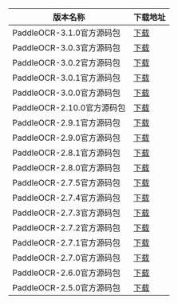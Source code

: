 <table>
<thead><tr><th>版本名称</th><th>下载地址</th></tr></thead>
<tbody>
<tr><td>PaddleOCR-3.1.0官方源码包</td><td><a href="https://mbd.pub/o/bread/YZWVlJtvZg==">下载</a></td></tr>
<tr><td>PaddleOCR-3.0.3官方源码包</td><td><a href="https://mbd.pub/o/bread/YZWVlJtvZQ==">下载</a></td></tr>
<tr><td>PaddleOCR-3.0.2官方源码包</td><td><a href="https://mbd.pub/o/bread/YZWVlJtvZA==">下载</a></td></tr>
<tr><td>PaddleOCR-3.0.1官方源码包</td><td><a href="https://mbd.pub/o/bread/YZWUlZZtZA==">下载</a></td></tr>
<tr><td>PaddleOCR-3.0.0官方源码包</td><td><a href="https://mbd.pub/o/bread/YZWTm5xvZw==">下载</a></td></tr>
<tr><td>PaddleOCR-2.10.0官方源码包</td><td><a href="https://mbd.pub/o/bread/aJaTlZ1t">下载</a></td></tr>
<tr><td>PaddleOCR-2.9.1官方源码包</td><td><a href="https://mbd.pub/o/bread/Zp6al55r">下载</a></td></tr>
<tr><td>PaddleOCR-2.9.0官方源码包</td><td><a href="https://mbd.pub/o/bread/Zp6al55p">下载</a></td></tr>
<tr><td>PaddleOCR-2.8.1官方源码包</td><td><a href="https://mbd.pub/o/bread/Zp6al51y">下载</a></td></tr>
<tr><td>PaddleOCR-2.8.0官方源码包</td><td><a href="https://mbd.pub/o/bread/Zp6al59q">下载</a></td></tr>
<tr><td>PaddleOCR-2.7.5官方源码包</td><td><a href="https://mbd.pub/o/bread/Zp6al59p">下载</a></td></tr>
<tr><td>PaddleOCR-2.7.4官方源码包</td><td><a href="https://mbd.pub/o/bread/Zp6al55y">下载</a></td></tr>
<tr><td>PaddleOCR-2.7.3官方源码包</td><td><a href="https://mbd.pub/o/bread/Zp6al55x">下载</a></td></tr>
<tr><td>PaddleOCR-2.7.2官方源码包</td><td><a href="https://mbd.pub/o/bread/Zp6al55w">下载</a></td></tr>
<tr><td>PaddleOCR-2.7.1官方源码包</td><td><a href="https://mbd.pub/o/bread/Zp6al55v">下载</a></td></tr>
<tr><td>PaddleOCR-2.7.0官方源码包</td><td><a href="https://mbd.pub/o/bread/Zp6al55u">下载</a></td></tr>
<tr><td>PaddleOCR-2.6.0官方源码包</td><td><a href="https://mbd.pub/o/bread/Zp6al55t">下载</a></td></tr>
<tr><td>PaddleOCR-2.5.0官方源码包</td><td><a href="https://mbd.pub/o/bread/Zp6al55s">下载</a></td></tr>
</tbody>
</table>
